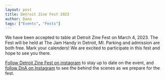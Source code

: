 ```yaml
---
layout: post
title: Detroit Zine Fest 2023
author: Dana
tags: ["Events", "Fests"]
---
```


We have been accepted to table at Detroit Zine Fest on March 4, 2023. The Fest will be held at The Jam Handy in Detroit, MI. Parking and admission are both free. Mark your calenders! We are excited to participate in this fest and hope to see you there.

<a href="https://www.instagram.com/detzinefest/">Follow Detroit Zine Fest on instagram</a> to stay up to date on the event, and <a href="http://www.instagram.com/dna.artists/">follow DnA on Instagram</a> to see the behind the scenes as we prepare for the fest.
